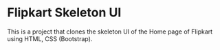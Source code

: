 # Flipkart Skeleton UI

This is a project that clones the skeleton UI of the Home page of Flipkart using HTML, CSS (Bootstrap).